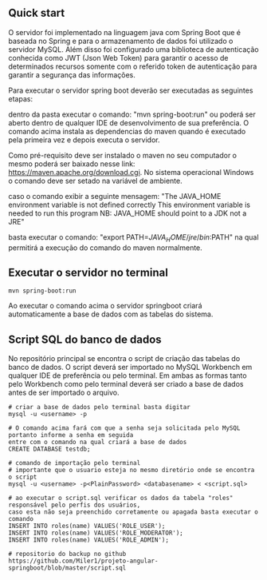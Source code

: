 
## Quick start

O servidor foi implementado na linguagem java com Spring Boot que é baseada no Spring e para o armazenamento de dados foi utilizado o servidor MySQL. Além disso foi configurado uma biblioteca de autenticação conhecida como JWT (Json Web Token) para garantir o acesso de determinados recursos somente com o referido token de autenticação para garantir a segurança das informações.

Para executar o servidor spring boot deverão ser executadas as seguintes etapas:

dentro da pasta executar o comando:
"mvn spring-boot:run" ou poderá ser aberto dentro de qualquer IDE de desenvolvimento de sua preferência.
O comando acima instala as dependencias do maven quando é executado pela primeira vez e depois executa o servidor.

Como pré-requisito deve ser instalado o maven no seu computador o mesmo poderá ser baixado nesse link: https://maven.apache.org/download.cgi. No sistema operacional Windows o comando deve ser setado na variável de ambiente.

caso o comando exibir a seguinte mensagem: 
"The JAVA_HOME environment variable is not defined correctly This environment variable is needed to run this program NB: JAVA_HOME should point to a JDK not a JRE" 

basta executar o comando:
"export PATH=$JAVA_HOME/jre/bin:$PATH" na qual permitirá a execução do comando do maven normalmente.

## Executar o servidor no terminal
```
mvn spring-boot:run
```

Ao executar o comando acima o servidor springboot criará automaticamente a base de dados com as tabelas do sistema. 

## Script SQL do banco de dados

No repositório principal se encontra o script de criação das tabelas do banco de dados. O script deverá ser importado no MySQL Workbench em qualquer IDE de preferência ou pelo terminal. Em ambas as formas tanto pelo Workbench como pelo terminal deverá ser criado a base de dados antes de ser importado o arquivo.

```
# criar a base de dados pelo terminal basta digitar
mysql -u <username> -p 

# O comando acima fará com que a senha seja solicitada pelo MySQL portanto informe a senha em seguida 
entre com o comando na qual criará a base de dados
CREATE DATABASE testdb; 
```
```
# comando de importação pelo terminal
# importante que o usuario esteja no mesmo diretório onde se encontra o script
mysql -u <username> -p<PlainPassword> <databasename> < <script.sql>
```
```
# ao executar o script.sql verificar os dados da tabela "roles" responsável pelo perfis dos usuários, 
caso esta não seja preenchido corretamente ou apagada basta executar o comando
INSERT INTO roles(name) VALUES('ROLE_USER');
INSERT INTO roles(name) VALUES('ROLE_MODERATOR');
INSERT INTO roles(name) VALUES('ROLE_ADMIN');
```
```
# repositorio do backup no github
https://github.com/Miler1/projeto-angular-springboot/blob/master/script.sql

```

